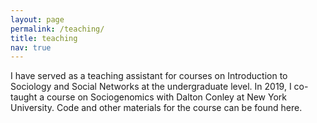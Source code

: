 ```yaml
---
layout: page
permalink: /teaching/
title: teaching
nav: true
---
```


I have served as a teaching assistant for courses on Introduction to Sociology and Social Networks at the undergraduate level. In 2019, I co-taught a course on Sociogenomics with Dalton Conley at New York University. Code and other materials for the course can be found here. 